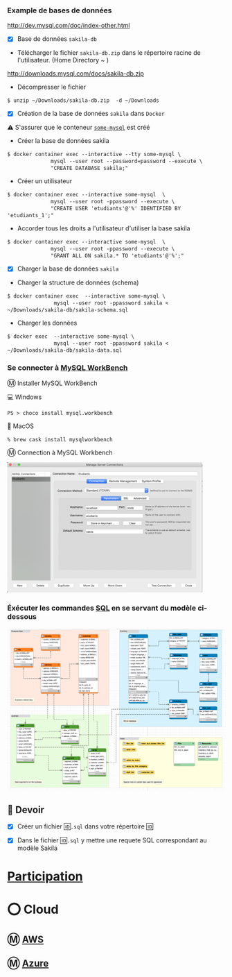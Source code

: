 
### Example de bases de données
http://dev.mysql.com/doc/index-other.html

- [x] Base de données `sakila-db`

* Télécharger le fichier `sakila-db.zip` dans le répertoire racine de l'utilisateur. (Home Directory ~ )

http://downloads.mysql.com/docs/sakila-db.zip

* Décompresser le fichier

```
$ unzip ~/Downloads/sakila-db.zip  -d ~/Downloads
```

- [x] Création de la base de données `sakila` dans `Docker`

:warning: S'assurer que le conteneur [`some-mysql`](../0.Docker) est créé

* Créer la base de données sakila

```
$ docker container exec --interactive --tty some-mysql \
              mysql --user root --password=password --execute \
              "CREATE DATABASE sakila;"
```

* Créer un utilisateur

```
$ docker container exec --interactive some-mysql  \
              mysql --user root -ppassword --execute \
              "CREATE USER 'etudiants'@'%' IDENTIFIED BY 'etudiants_1';"
```

* Accorder tous les droits a l'utilisateur d'utiliser la base sakila

```
$ docker container exec --interactive some-mysql  \
              mysql --user root -ppassword --execute \
              "GRANT ALL ON sakila.* TO 'etudiants'@'%';"
```

- [x] Charger la base de données `sakila`

- Charger la structure de données (schema)


```
$ docker container exec  --interactive some-mysql \
               mysql --user root -ppassword sakila < ~/Downloads/sakila-db/sakila-schema.sql
```

- Charger les données

```
$ docker exec  --interactive some-mysql \
               mysql --user root -ppassword sakila < ~/Downloads/sakila-db/sakila-data.sql
```

### Se connecter à [MySQL WorkBench](https://www.mysql.com/fr/products/workbench/)

:m: Installer MySQL WorkBench

:computer: Windows

```
PS > choco install mysql.workbench
```
:apple: MacOS

```
% brew cask install mysqlworkbench
```

:m: Connection à MySQL Workbench

<img src="images/connection.png" width="451" heigth="300"></img>

### Éxécuter les commandes [SQL](../S.SQLCommands) en se servant du modèle ci-dessous

![image](images/sakila.png)

## :bookmark: Devoir 

- [x] Créer un fichier :id:`.sql` dans votre répertoire :id:

- [x] Dans le fichier :id:`.sql` y mettre une requete SQL correspondant au modèle Sakila

# [Participation](.scripts/Participation.md)

# :o: Cloud

## :m: [AWS](AWS.md)

## :m: [Azure](AZ.md)
